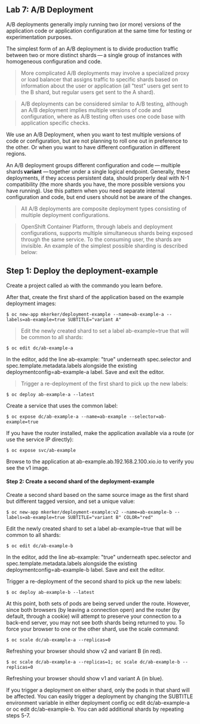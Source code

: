 ## Lab 7: A/B Deployment

A/B deployments generally imply running two (or more) versions of the application code or application configuration at the same time for testing or experimentation purposes.

The simplest form of an A/B deployment is to divide production traffic between two or more distinct shards — a single group of instances with homogeneous configuration and code.

> More complicated A/B deployments may involve a specialized proxy or load balancer that assigns traffic to specific shards based on information about the user or application (all "test" users get sent to the B shard, but regular users get sent to the A shard).

> A/B deployments can be considered similar to A/B testing, although an A/B deployment implies multiple versions of code and configuration, where as A/B testing often uses one code base with application specific checks.

We use an A/B Deployment, when you want to test multiple versions of code or configuration, but are not planning to roll one out in preference to the other. Or when you want to have different configuration in different regions.

An A/B deployment groups different configuration and code — multiple shards **variant** — together under a single logical endpoint. Generally, these deployments, if they access persistent data, should properly deal with N-1 compatibility (the more shards you have, the more possible versions you have running). Use this pattern when you need separate internal configuration and code, but end users should not be aware of the changes.

> All A/B deployments are composite deployment types consisting of multiple deployment configurations.

> OpenShift Container Platform, through labels and deployment configurations, supports multiple simultaneous shards being exposed through the same service. To the consuming user, the shards are invisible. An example of the simplest possible sharding is described below:


## Step 1: Deploy the deployment-example

Create a project called `ab` with the commando you learn before.

After that, create the first shard of the application based on the example deployment images:
```
$ oc new-app mkerker/deployment-example --name=ab-example-a --labels=ab-example=true SUBTITLE="variant A"
```

> Edit the newly created shard to set a label ab-example=true that will be common to all shards:

 ```
$ oc edit dc/ab-example-a
 ```

In the editor, add the line ab-example: "true" underneath spec.selector and spec.template.metadata.labels alongside the existing deploymentconfig=ab-example-a label. Save and exit the editor.

 > Trigger a re-deployment of the first shard to pick up the new labels:
 
```
$ oc deploy ab-example-a --latest
```
Create a service that uses the common label:
```
$ oc expose dc/ab-example-a --name=ab-example --selector=ab-example=true
```

If you have the router installed, make the application available via a route (or use the service IP directly):

```
$ oc expose svc/ab-example
```

Browse to the application at ab-example.ab.192.168.2.100.xio.io to verify you see the v1 image.

#### Step 2: Create a second shard of the deployment-example

Create a second shard based on the same source image as the first shard but different tagged version, and set a unique value:
```
$ oc new-app mkerker/deployment-example:v2 --name=ab-example-b --labels=ab-example=true SUBTITLE="variant B" COLOR="red"
```
Edit the newly created shard to set a label ab-example=true that will be common to all shards:
```
$ oc edit dc/ab-example-b
```
In the editor, add the line ab-example: "true" underneath spec.selector and spec.template.metadata.labels alongside the existing deploymentconfig=ab-example-b label. Save and exit the editor.

Trigger a re-deployment of the second shard to pick up the new labels:
```
$ oc deploy ab-example-b --latest
```
At this point, both sets of pods are being served under the route. However, since both browsers (by leaving a connection open) and the router (by default, through a cookie) will attempt to preserve your connection to a back-end server, you may not see both shards being returned to you. To force your browser to one or the other shard, use the scale command:
```
$ oc scale dc/ab-example-a --replicas=0
```
Refreshing your browser should show v2 and variant B (in red).
```
$ oc scale dc/ab-example-a --replicas=1; oc scale dc/ab-example-b --replicas=0
```
Refreshing your browser should show v1 and variant A (in blue).

If you trigger a deployment on either shard, only the pods in that shard will be affected. You can easily trigger a deployment by changing the SUBTITLE environment variable in either deployment config oc edit dc/ab-example-a or oc edit dc/ab-example-b. You can add additional shards by repeating steps 5-7.
